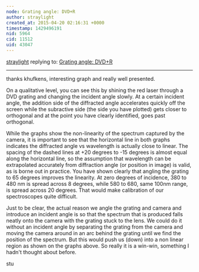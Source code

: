 ```yaml
---
node: Grating angle: DVD+R
author: straylight
created_at: 2015-04-20 02:16:31 +0000
timestamp: 1429496191
nid: 5964
cid: 11512
uid: 43047
---
```




[straylight](../profile/straylight) replying to: [Grating angle: DVD+R](../notes/cfastie/2-12-2013/grating-angle-dvdr)

----
thanks khufkens, interesting graph and really well presented.

On a qualitative level, you can see this by shining the red laser through a DVD grating and changing the incident angle slowly. At a certain incident angle, the addition side of the diffracted angle accelerates quickly off the screen while the subractive side (the side you have plotted) gets closer to orthogonal and at the point you have clearly identified, goes past orthogonal.

While the graphs show the non-linearity of the spectrum captured by the camera, it is important to see that the horizontal line in both graphs indicates the diffracted angle vs wavelength is actually close to linear. The spacing of the dashed lines at +20 degrees to -15 degrees is almost equal along the horizontal line, so the assumption that wavelength can be extrapolated accurately from diffraction angle (or position in image) is valid, as is borne out in practice. You have shown clearly that angling the grating to 65 degrees improves the linearity. At zero degrees of incidence, 380 to 480 nm is spread across 8 degrees, while 580 to 680, same 100nm range,  is spread across 20 degrees. That would make calibration of our spectroscopes quite difficult.

Just to be clear, the actual reason we angle the grating and camera and introduce an incident angle is so that the spectrum that is produced falls neatly onto the camera with the grating stuck to the lens. We could do it without an incident angle by separating the grating from the camera and moving the camera around in an arc behind the grating until we find the position of the spectrum. But this would push us (down) into a non linear region as shown on the graphs above. So really it is a win-win, something I hadn't thought about before.

stu



